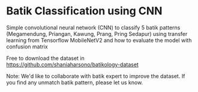 # Batik Classification using CNN
Simple convolutional neural network (CNN) to classify 5 batik patterns (Megamendung, Priangan, Kawung, Prang, Pring Sedapur) using transfer learning from Tensorflow MobileNetV2 and how to evaluate the model with confusion matrix

Free to download the dataset in https://github.com/shaniaharsono/batikology-dataset

Note: We'd like to collaborate with batik expert to improve the dataset. If you find any unmatch batik pattern, please let us know.
